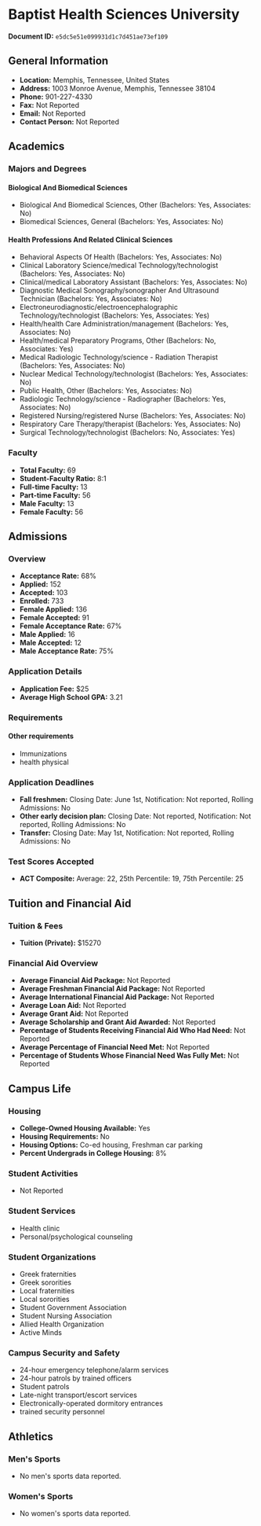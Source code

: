 # Baptist Health Sciences University

**Document ID:** `e5dc5e51e099931d1c7d451ae73ef109`

## General Information

- **Location:** Memphis, Tennessee, United States
- **Address:** 1003 Monroe Avenue, Memphis, Tennessee 38104
- **Phone:** 901-227-4330
- **Fax:** Not Reported
- **Email:** Not Reported
- **Contact Person:** Not Reported

## Academics

### Majors and Degrees

#### Biological And Biomedical Sciences

- Biological And Biomedical Sciences, Other (Bachelors: Yes, Associates: No)
- Biomedical Sciences, General (Bachelors: Yes, Associates: No)

#### Health Professions And Related Clinical Sciences

- Behavioral Aspects Of Health (Bachelors: Yes, Associates: No)
- Clinical Laboratory Science/medical Technology/technologist (Bachelors: Yes, Associates: No)
- Clinical/medical Laboratory Assistant (Bachelors: Yes, Associates: No)
- Diagnostic Medical Sonography/sonographer And Ultrasound Technician (Bachelors: Yes, Associates: No)
- Electroneurodiagnostic/electroencephalographic Technology/technologist (Bachelors: Yes, Associates: Yes)
- Health/health Care Administration/management (Bachelors: Yes, Associates: No)
- Health/medical Preparatory Programs, Other (Bachelors: No, Associates: Yes)
- Medical Radiologic Technology/science - Radiation Therapist (Bachelors: Yes, Associates: No)
- Nuclear Medical Technology/technologist (Bachelors: Yes, Associates: No)
- Public Health, Other (Bachelors: Yes, Associates: No)
- Radiologic Technology/science - Radiographer (Bachelors: Yes, Associates: No)
- Registered Nursing/registered Nurse (Bachelors: Yes, Associates: No)
- Respiratory Care Therapy/therapist (Bachelors: Yes, Associates: No)
- Surgical Technology/technologist (Bachelors: No, Associates: Yes)

### Faculty

- **Total Faculty:** 69
- **Student-Faculty Ratio:** 8:1
- **Full-time Faculty:** 13
- **Part-time Faculty:** 56
- **Male Faculty:** 13
- **Female Faculty:** 56

## Admissions

### Overview

- **Acceptance Rate:** 68%
- **Applied:** 152
- **Accepted:** 103
- **Enrolled:** 733
- **Female Applied:** 136
- **Female Accepted:** 91
- **Female Acceptance Rate:** 67%
- **Male Applied:** 16
- **Male Accepted:** 12
- **Male Acceptance Rate:** 75%

### Application Details

- **Application Fee:** $25
- **Average High School GPA:** 3.21

### Requirements

#### Other requirements

- Immunizations
- health physical

### Application Deadlines

- **Fall freshmen:** Closing Date: June 1st, Notification: Not reported, Rolling Admissions: No
- **Other early decision plan:** Closing Date: Not reported, Notification: Not reported, Rolling Admissions: No
- **Transfer:** Closing Date: May 1st, Notification: Not reported, Rolling Admissions: No

### Test Scores Accepted

- **ACT Composite:** Average: 22, 25th Percentile: 19, 75th Percentile: 25

## Tuition and Financial Aid

### Tuition & Fees

- **Tuition (Private):** $15270

### Financial Aid Overview

- **Average Financial Aid Package:** Not Reported
- **Average Freshman Financial Aid Package:** Not Reported
- **Average International Financial Aid Package:** Not Reported
- **Average Loan Aid:** Not Reported
- **Average Grant Aid:** Not Reported
- **Average Scholarship and Grant Aid Awarded:** Not Reported
- **Percentage of Students Receiving Financial Aid Who Had Need:** Not Reported
- **Average Percentage of Financial Need Met:** Not Reported
- **Percentage of Students Whose Financial Need Was Fully Met:** Not Reported

## Campus Life

### Housing

- **College-Owned Housing Available:** Yes
- **Housing Requirements:** No
- **Housing Options:** Co-ed housing, Freshman car parking
- **Percent Undergrads in College Housing:** 8%

### Student Activities

- Not Reported

### Student Services

- Health clinic
- Personal/psychological counseling

### Student Organizations

- Greek fraternities
- Greek sororities
- Local fraternities
- Local sororities
- Student Government Association
- Student Nursing Association
- Allied Health Organization
- Active Minds

### Campus Security and Safety

- 24-hour emergency telephone/alarm services
- 24-hour patrols by trained officers
- Student patrols
- Late-night transport/escort services
- Electronically-operated dormitory entrances
- trained security personnel

## Athletics

### Men's Sports

- No men's sports data reported.

### Women's Sports

- No women's sports data reported.

